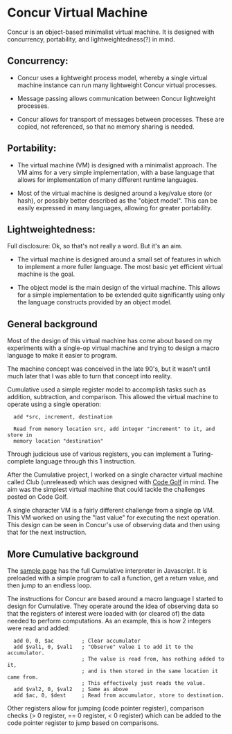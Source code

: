 Concur Virtual Machine
======================

Concur is an object-based minimalist virtual machine.
It is designed with concurrency, portability, and lightweightedness(?) in mind.

Concurrency:
------------

  * Concur uses a lightweight process model, whereby a single virtual machine
    instance can run many lightweight Concur virtual processes.

  * Message passing allows communication between Concur lightweight processes.

  * Concur allows for transport of messages between processes. These are copied,
    not referenced, so that no memory sharing is needed.

Portability:
------------

  * The virtual machine (VM) is designed with a minimalist approach. The VM
    aims for a very simple implementation, with a base language that allows for
    implementation of many different runtime languages.

  * Most of the virtual machine is designed around a key/value store (or hash),
    or possibly better described as the "object model". This can be easily
    expressed in many languages, allowing for greater portability.

Lightweightedness:
------------------

Full disclosure: Ok, so that's not really a word. But it's an aim.

  * The virtual machine is designed around a small set of features in which
    to implement a more fuller language. The most basic yet efficient virtual
    machine is the goal.

  * The object model is the main design of the virtual machine. This allows
    for a simple implementation to be extended quite significantly using only
    the language constructs provided by an object model.

General background
------------------

Most of the design of this virtual machine has come about based on my
experiments with a single-op virtual machine and trying to design a macro
language to make it easier to program.

The machine concept was conceived in the late 90's, but it wasn't until much
later that I was able to turn that concept into reality.

Cumulative used a simple register model to accomplish tasks such as addition,
subtraction, and comparison. This allowed the virtual machine to operate using
a single operation:

```
  add *src, increment, destination

  Read from memory location src, add integer "increment" to it, and store in
  memory location "destination"
```

Through judicious use of various registers, you can implement a Turing-complete
language through this 1 instruction.

After the Cumulative project, I worked on a single character virtual machine called
Club (unreleased) which was designed with [Code Golf](http://codegolf.stackexchange.com/) in mind.
The aim was the simplest virtual machine that could tackle the challenges posted
on Code Golf.

A single character VM is a fairly different challenge from a single op VM.
This VM worked on using the "last value" for executing the next operation.
This design can be seen in Concur's use of observing data and then using that
for the next instruction.

More Cumulative background
--------------------------

The [sample page](http://htmlpreview.github.io/?https://github.com/andrakis/gleam/blob/master/cumulative/cumulative.html) has the full Cumulative interpreter
in Javascript. It is preloaded with a simple program to call a function, get a
return value, and then jump to an endless loop.

The instructions for Concur are based around a macro language I started to
design for Cumulative. They operate around the idea of observing data so that
the registers of interest were loaded with (or cleared of) the data needed to
perform computations.
As an example, this is how 2 integers were read and added:

```
  add 0, 0, $ac         ; Clear accumulator
  add $val1, 0, $val1   ; "Observe" value 1 to add it to the accumulator.
                        ; The value is read from, has nothing added to it,
                        ; and is then stored in the same location it came from.
                        ; This effectively just reads the value.
  add $val2, 0, $val2   ; Same as above
  add $ac, 0, $dest     ; Read from accumulator, store to destination.
```

Other registers allow for jumping (code pointer register), comparison checks
(> 0 register, == 0 register, < 0 register) which can be added to the code
pointer register to jump based on comparisons.

